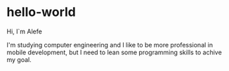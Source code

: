 # hello-world

Hi, I`m Alefe

I'm studying computer engineering and I like to be more professional in mobile development, but I need to lean some programming skills to achive my goal.

